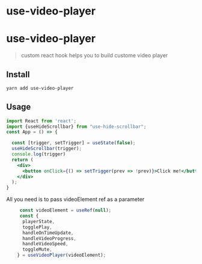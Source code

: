 # use-video-player

# use-video-player
>custom react hook helps you to build custome video player
 
## Install

```sh
yarn add use-video-player
```

## Usage

```jsx
import React from 'react';
import {useHideScrollbar} from "use-hide-scrollbar";
const App = () => {

  const [trigger, setTrigger] = useState(false);
  useHideScrollbar(trigger);
  console.log(trigger)
  return (
    <div>
      <button onClick={() => setTrigger(prev => !prev)}>Click me!</button>
    </div>
  );
}
```
All you need is to pass videoElement ref as a parameter

```js
     const videoElement = useRef(null);
     const {
      playerState,
      togglePlay,
      handleOnTimeUpdate,
      handleVideoProgress,
      handleVideoSpeed,
      toggleMute,
    } = useVideoPlayer(videoElement);
```
